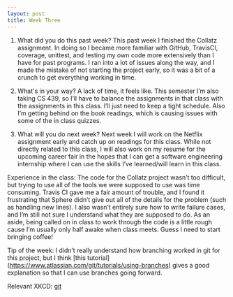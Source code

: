 ```yaml
---
layout: post
title: Week Three
---
```


1. What did you do this past week?
  This past week I finished the Collatz assignment. In doing so I became more familiar with GitHub, TravisCI, coverage, unittest, and testing my own code more extensively than I have for past programs. I ran into a lot of issues along the way, and I made the mistake of not starting the project early, so it was a bit of a crunch to get everything working in time.

2. What's in your way?
  A lack of time, it feels like. This semester I’m also taking CS 439, so I’ll have to balance the assignments in that class with the assignments in this class. I’ll just need to keep a tight schedule. Also I’m getting behind on the book readings, which is causing issues with some of the in class quizzes.

3. What will you do next week?
  Next week I will work on the Netflix assignment early and catch up on readings for this class. While not directly related to this class, I will also work on my resume for the upcoming career fair in the hopes that I can get a software engineering internship where I can use the skills I’ve learned/will learn in this class.

Experience in the class:
  The code for the Collatz project wasn’t too difficult, but trying to use all of the tools we were supposed to use was time consuming. Travis CI gave me a fair amount of trouble, and I found it frustrating that Sphere didn’t give out all of the details for the problem (such as handling new lines). I also wasn’t entirely sure how to write failure cases, and I’m still not sure I understand what they are supposed to do. As an aside, being called on in class to work through the code is a little rough cause I’m usually only half awake when class meets. Guess I need to start bringing coffee!


Tip of the week: I didn’t really understand how branching worked in git for this project, but I think [this tutorial] (https://www.atlassian.com/git/tutorials/using-branches) gives a good explanation so that I can use branches going forward. 

Relevant XKCD: [git](https://xkcd.com/1597/)
